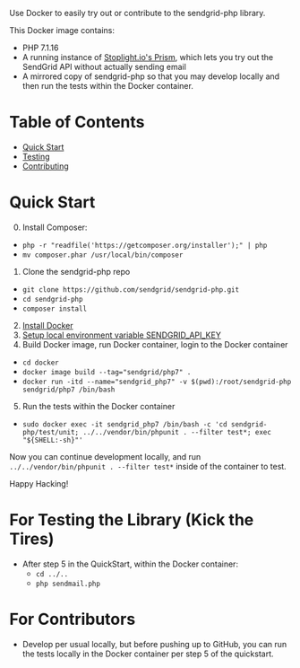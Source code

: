 Use Docker to easily try out or contribute to the sendgrid-php library. 

This Docker image contains:
 - PHP 7.1.16
 - A running instance of [Stoplight.io's Prism](https://stoplight.io/platform/prism/), which lets you try out the SendGrid API without actually sending email
 - A mirrored copy of sendgrid-php so that you may develop locally and then run the tests within the Docker container.

# Table of Contents

* [Quick Start](#quick-start)
* [Testing](#testing)
* [Contributing](#contributing)

<a name="quick-start"></a>
# Quick Start

0. Install Composer:
  - `php -r "readfile('https://getcomposer.org/installer');" | php`
  - `mv composer.phar /usr/local/bin/composer`
1. Clone the sendgrid-php repo
  - `git clone https://github.com/sendgrid/sendgrid-php.git`
  - `cd sendgrid-php`
  - `composer install`
2. [Install Docker](https://docs.docker.com/install/)
3. [Setup local environment variable SENDGRID_API_KEY](https://github.com/sendgrid/sendgrid-php#setup-environment-variables)
4. Build Docker image, run Docker container, login to the Docker container
  - `cd docker`
  - `docker image build --tag="sendgrid/php7" .`
  - `docker run -itd --name="sendgrid_php7" -v $(pwd):/root/sendgrid-php sendgrid/php7 /bin/bash`
5. Run the tests within the Docker container
  - `sudo docker exec -it sendgrid_php7 /bin/bash -c 'cd sendgrid-php/test/unit; ../../vendor/bin/phpunit . --filter test*; exec "${SHELL:-sh}"'`

Now you can continue development locally, and run `../../vendor/bin/phpunit . --filter test*` inside of the container to test.

Happy Hacking! 

<a name="testing"></a>
# For Testing the Library (Kick the Tires)

- After step 5 in the QuickStart, within the Docker container: 
  - `cd ../..`
  - `php sendmail.php` 

<a name="contributing"></a>
# For Contributors

- Develop per usual locally, but before pushing up to GitHub, you can run the tests locally in the Docker container per step 5 of the quickstart.
